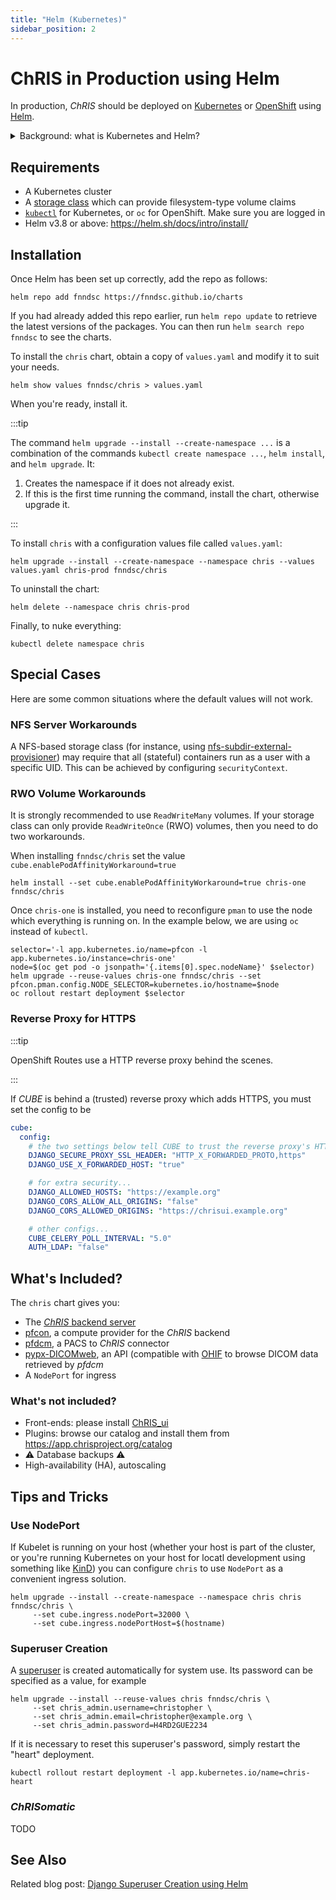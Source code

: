 ```yaml
---
title: "Helm (Kubernetes)"
sidebar_position: 2
---
```


# ChRIS in Production using Helm

In production, _ChRIS_ should be deployed on [Kubernetes](https://kubernetes.io)
or [OpenShift](https://www.redhat.com/en/technologies/cloud-computing/openshift)
using [Helm](https://helm.sh/).

<details>
<summary>Background: what is Kubernetes and Helm?</summary>
<p>
Kubernetes coordinates how containers run on a cluster of computers working together.
Even in the case of a single-machine <em>ChRIS</em> deployment, using Kubernetes is
still recommended for production because it is a standard solution for container management.
</p>
<p>
Helm is often described as a package manager for Kubernetes. It uses templates from
third-party repositories to create Kubernetes resources, such as services and deployments.
</p>
</details>

## Requirements

- A Kubernetes cluster
- A [storage class](https://kubernetes.io/docs/concepts/storage/storage-classes/) which can provide
  filesystem-type volume claims
- [`kubectl`](https://kubernetes.io/docs/reference/kubectl/) for Kubernetes, or
  `oc` for OpenShift. Make sure you are logged in
- Helm v3.8 or above: https://helm.sh/docs/intro/install/

## Installation

Once Helm has been set up correctly, add the repo as follows:

```shell
helm repo add fnndsc https://fnndsc.github.io/charts
```

If you had already added this repo earlier, run `helm repo update` to retrieve
the latest versions of the packages. You can then run `helm search repo fnndsc` to see the charts.

To install the `chris` chart, obtain a copy of `values.yaml` and modify it to suit your needs.

```shell
helm show values fnndsc/chris > values.yaml
```

When you're ready, install it.

:::tip

The command `helm upgrade --install --create-namespace ...` is a combination of the commands
`kubectl create namespace ...`, `helm install`, and `helm upgrade`. It:

1. Creates the namespace if it does not already exist.
2. If this is the first time running the command, install the chart, otherwise upgrade it.

:::

To install `chris` with a configuration values file called `values.yaml`:

```shell
helm upgrade --install --create-namespace --namespace chris --values values.yaml chris-prod fnndsc/chris
```

To uninstall the chart:

```shell
helm delete --namespace chris chris-prod
```

Finally, to nuke everything:

```shell
kubectl delete namespace chris
```

## Special Cases

Here are some common situations where the default values will not work.

### NFS Server Workarounds

A NFS-based storage class (for instance, using [nfs-subdir-external-provisioner](https://github.com/kubernetes-sigs/nfs-subdir-external-provisioner))
may require that all (stateful) containers run as a user with a specific UID. This can be achieved by configuring `securityContext`.

### RWO Volume Workarounds

It is strongly recommended to use `ReadWriteMany` volumes. If your storage class can only provide
`ReadWriteOnce` (RWO) volumes, then you need to do two workarounds.

When installing `fnndsc/chris` set the value `cube.enablePodAffinityWorkaround=true`

```shell
helm install --set cube.enablePodAffinityWorkaround=true chris-one fnndsc/chris
```

Once `chris-one` is installed, you need to reconfigure `pman` to use the node which
everything is running on. In the example below, we are using `oc` instead of `kubectl`.

```shell
selector='-l app.kubernetes.io/name=pfcon -l app.kubernetes.io/instance=chris-one'
node=$(oc get pod -o jsonpath='{.items[0].spec.nodeName}' $selector)
helm upgrade --reuse-values chris-one fnndsc/chris --set pfcon.pman.config.NODE_SELECTOR=kubernetes.io/hostname=$node
oc rollout restart deployment $selector
```

### Reverse Proxy for HTTPS

:::tip

OpenShift Routes use a HTTP reverse proxy behind the scenes.

:::

If _CUBE_ is behind a (trusted) reverse proxy which adds HTTPS, you must set the config to be

```yaml
cube:
  config:
    # the two settings below tell CUBE to trust the reverse proxy's HTTPS headers
    DJANGO_SECURE_PROXY_SSL_HEADER: "HTTP_X_FORWARDED_PROTO,https"
    DJANGO_USE_X_FORWARDED_HOST: "true"

    # for extra security...
    DJANGO_ALLOWED_HOSTS: "https://example.org"
    DJANGO_CORS_ALLOW_ALL_ORIGINS: "false"
    DJANGO_CORS_ALLOWED_ORIGINS: "https://chrisui.example.org"

    # other configs...
    CUBE_CELERY_POLL_INTERVAL: "5.0"
    AUTH_LDAP: "false"
```

## What's Included?

The `chris` chart gives you:

- The [_ChRIS_ backend server](https://github.com/FNNDSC/ChRIS_ultron_backEnd)
- [pfcon](https://github.com/FNNDSC/pfcon), a compute provider for the _ChRIS_ backend
- [pfdcm](https://github.com/FNNDSC/pfdcm), a PACS to _ChRIS_ connector
- [pypx-DICOMweb](https://github.com/FNNDSC/pypx-rs/tree/master/pypx-DICOMweb), an API (compatible with [OHIF](https://ohif.org/) to browse DICOM data retrieved by _pfdcm_
- A `NodePort` for ingress

### What's not included?

- Front-ends: please install [ChRIS_ui](https://github.com/FNNDSC/ChRIS_ui)
- Plugins: browse our catalog and install them from https://app.chrisproject.org/catalog
- :warning: Database backups :warning:
- High-availability (HA), autoscaling

## Tips and Tricks

### Use NodePort

If Kubelet is running on your host (whether your host is part of the cluster, or you're running
Kubernetes on your host for locatl development using something like [KinD](https://kind.sigs.k8s.io/))
you can configure `chris` to use `NodePort` as a convenient ingress solution.

```shell
helm upgrade --install --create-namespace --namespace chris chris fnndsc/chris \
     --set cube.ingress.nodePort=32000 \
     --set cube.ingress.nodePortHost=$(hostname)
```

### Superuser Creation

A [superuser](../glossary.md#Superuser) is created automatically for system use.
Its password can be specified as a value, for example

```shell
helm upgrade --install --reuse-values chris fnndsc/chris \
     --set chris_admin.username=christopher \
     --set chris_admin.email=christopher@example.org \
     --set chris_admin.password=H4RD2GUE2234
```

If it is necessary to reset this superuser's password, simply restart the "heart" deployment.

```shell
kubectl rollout restart deployment -l app.kubernetes.io/name=chris-heart
```

### _ChRISomatic_

TODO

## See Also

Related blog post: [Django Superuser Creation using Helm](/blog/2023/10/06/django-superuser-helm)
